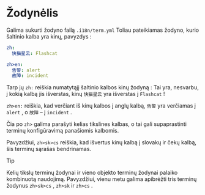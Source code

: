 # Žodynėlis

Galima sukurti žodyno failą `.i18n/term.yml` Toliau pateikiamas žodyno, kurio šaltinio kalba yra kinų, pavyzdys :

```yml
zh:
  快猫星云: Flashcat

zh>en:
  告警: alert
  故障: incident
```

Tarp jų `zh:` reiškia numatytąjį šaltinio kalbos kinų žodyną : Tai yra, nesvarbu, į kokią kalbą jis išverstas, kinų `快猫星云` yra išverstas į `Flashcat` !

`zh>en:` reiškia, kad verčiant iš kinų kalbos į anglų kalbą, `告警` yra verčiamas į `alert` , o `故障` – į `incident` .

Čia po `zh>` galima parašyti kelias tikslines kalbas, o tai gali supaprastinti terminų konfigūravimą panašiomis kalbomis.

Pavyzdžiui, `zh>sk>cs` reiškia, kad išvertus kinų kalbą į slovakų ir čekų kalbą, šis terminų sąrašas bendrinamas.

> [!TIP]
> Kelių tikslų terminų žodynai ir vieno objekto terminų žodynai palaiko kombinuotą naudojimą. Pavyzdžiui, vienu metu galima apibrėžti tris terminų žodynus `zh>sk>cs` , `zh>sk` ir `zh>cs` .